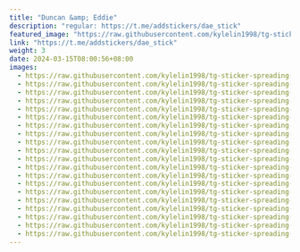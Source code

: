 ```yaml
---
title: "Duncan &amp; Eddie"
description: "regular: https://t.me/addstickers/dae_stick"
featured_image: "https://raw.githubusercontent.com/kylelin1998/tg-sticker-spreading-worldwide-images/main/img/e728b9f2-4b48-4f2b-9c3e-6a77ced3d894.jpg"
link: "https://t.me/addstickers/dae_stick"
weight: 3
date: 2024-03-15T08:00:56+08:00
images:
  - https://raw.githubusercontent.com/kylelin1998/tg-sticker-spreading-worldwide-images/main/img/e728b9f2-4b48-4f2b-9c3e-6a77ced3d894.jpg
  - https://raw.githubusercontent.com/kylelin1998/tg-sticker-spreading-worldwide-images/main/img/0ddcf924-a3cf-44a0-8f40-421c4e33b411.jpg
  - https://raw.githubusercontent.com/kylelin1998/tg-sticker-spreading-worldwide-images/main/img/f7912310-203b-41e8-81e5-52c7b850577f.jpg
  - https://raw.githubusercontent.com/kylelin1998/tg-sticker-spreading-worldwide-images/main/img/f4222ede-ac7e-4c97-b470-8789af7dbd7a.jpg
  - https://raw.githubusercontent.com/kylelin1998/tg-sticker-spreading-worldwide-images/main/img/19fbb4fb-945d-428f-92e7-b96104287e06.jpg
  - https://raw.githubusercontent.com/kylelin1998/tg-sticker-spreading-worldwide-images/main/img/3b1d7bb2-c391-45bf-bf30-9d90cbe4d993.jpg
  - https://raw.githubusercontent.com/kylelin1998/tg-sticker-spreading-worldwide-images/main/img/ef3f4d2a-8671-469d-981f-3f156135d9f0.jpg
  - https://raw.githubusercontent.com/kylelin1998/tg-sticker-spreading-worldwide-images/main/img/c13fc40c-797f-4ae5-9ca7-19694f00742a.jpg
  - https://raw.githubusercontent.com/kylelin1998/tg-sticker-spreading-worldwide-images/main/img/d2d40a11-f583-44e6-af9f-0b85f2b3f844.jpg
  - https://raw.githubusercontent.com/kylelin1998/tg-sticker-spreading-worldwide-images/main/img/4cf86d55-37d3-4843-ba43-acaebc1050b9.jpg
  - https://raw.githubusercontent.com/kylelin1998/tg-sticker-spreading-worldwide-images/main/img/fa1ed3c1-e803-4849-901b-027d58de8d4f.jpg
  - https://raw.githubusercontent.com/kylelin1998/tg-sticker-spreading-worldwide-images/main/img/6a200517-5862-4438-844e-ea12f6376a5b.jpg
  - https://raw.githubusercontent.com/kylelin1998/tg-sticker-spreading-worldwide-images/main/img/326d6805-56e7-49ec-831e-50e8a3929c1a.jpg
  - https://raw.githubusercontent.com/kylelin1998/tg-sticker-spreading-worldwide-images/main/img/aff9a51e-f081-4bdf-b995-662889b0c730.jpg
  - https://raw.githubusercontent.com/kylelin1998/tg-sticker-spreading-worldwide-images/main/img/c83905c9-b434-457b-b6a8-4f81154b7af5.jpg
  - https://raw.githubusercontent.com/kylelin1998/tg-sticker-spreading-worldwide-images/main/img/7b4470f4-0127-41fd-a09f-52c306932750.jpg
  - https://raw.githubusercontent.com/kylelin1998/tg-sticker-spreading-worldwide-images/main/img/3a3dd38c-5802-453f-92f5-3ae27fc9a046.jpg
  - https://raw.githubusercontent.com/kylelin1998/tg-sticker-spreading-worldwide-images/main/img/6478f3f0-0119-4670-a670-b8232d3bd0b9.jpg
  - https://raw.githubusercontent.com/kylelin1998/tg-sticker-spreading-worldwide-images/main/img/9ef6e85d-1374-428d-a12e-1fe859f5c0c1.jpg
  - https://raw.githubusercontent.com/kylelin1998/tg-sticker-spreading-worldwide-images/main/img/137d85c2-e0e1-4ce7-b43d-194e46df4604.jpg
---
```

